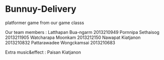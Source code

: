 # Bunnuy-Delivery
platformer game from our game classs

Our team members :
Latthapan Bua-ngarm         2013210949
Pornnipa Sethaisog          2013211905
Watcharapa Moonkam          2013212150
Nawapat Kiatjanon           2013210832
Pattarawadee Wongckamsai     2013210683

Extra music&effect :
Paisan Kiatjanon
